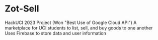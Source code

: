 # Zot-Sell
HackUCI 2023 Project (Won "Best Use of Google Cloud API")
A marketplace for UCI students to list, sell, and buy goods to one another
Uses Firebase to store data and user information
